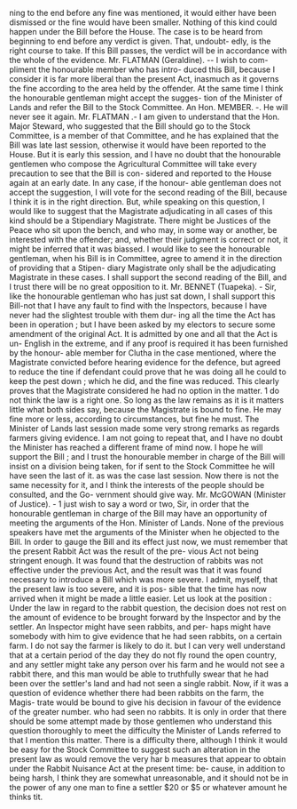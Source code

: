 ning to the end before any fine was mentioned, it would either have been dismissed or the fine would have been smaller. Nothing of this kind could happen under the Bill before the House. The case is to be heard from beginning to end before any verdict is given. That, undoubt- edly, is the right course to take. If this Bill passes, the verdict will be in accordance with the whole of the evidence. Mr. FLATMAN (Geraldine). -- I wish to com- pliment the honourable member who has intro- duced this Bill, because I consider it is far more liberal than the present Act, inasmuch as it governs the fine according to the area held by the offender. At the same time I think the honourable gentleman might accept the sugges- tion of the Minister of Lands and refer the Bill to the Stock Committee. An Hon. MEMBER. -. He will never see it again. Mr. FLATMAN .- I am given to understand that the Hon. Major Steward, who suggested that the Bill should go to the Stock Committee, is a member of that Committee, and he has explained that the Bill was late last session, otherwise it would have been reported to the House. But it is early this session, and I have no doubt that the honourable gentlemen who compose the Agricultural Committee will take every precaution to see that the Bill is con- sidered and reported to the House again at an early date. In any case, if the honour- able gentleman does not accept the suggestion, I will vote for the second reading of the Bill, because I think it is in the right direction. But, while speaking on this question, I would like to suggest that the Magistrate adjudicating in all cases of this kind should be a Stipendiary Magistrate. There might be Justices of the Peace who sit upon the bench, and who may, in some way or another, be interested with the offender; and, whether their judgment is correct or not, it might be inferred that it was biassed. I would like to see the honourable gentleman, when his Bill is in Committee, agree to amend it in the direction of providing that a Stipen- diary Magistrate only shall be the adjudicating Magistrate in these cases. I shall support the second reading of the Bill, and I trust there will be no great opposition to it. Mr. BENNET (Tuapeka). - Sir, like the honourable gentleman who has just sat down, I shall support this Bill-not that I have any fault to find with the Inspectors, because I have never had the slightest trouble with them dur- ing all the time the Act has been in operation ; but I have been asked by my electors to secure some amendment of the original Act. It is admitted by one and all that the Act is un- English in the extreme, and if any proof is required it has been furnished by the honour- able member for Clutha in the case mentioned, where the Magistrate convicted before hearing evidence for the defence, but agreed to reduce the tine if defendant could prove that he was doing all he could to keep the pest down ; which he did, and the fine was reduced. This clearly proves that the Magistrate considered he had no option in the matter. 1 do not think the law is a right one. So long as the law remains as it is it matters little what both sides say, because the Magistrate is bound to fine. He may fine more or less, according to circumstances, but fine he must. The Minister of Lands last session made some very strong remarks as regards farmers giving evidence. I am not going to repeat that, and I have no doubt the Minister has reached a different frame of mind now. I hope he will support the Bill ; and I trust the honourable member in charge of the Bill will insist on a division being taken, for if sent to the Stock Committee he will have seen the last of it. as was the case last session. Now there is not the same necessity for it, and I think the interests of the people should be consulted, and the Go- vernment should give way. Mr. McGOWAN (Minister of Justice). - 1 just wish to say a word or two, Sir, in order that the honourable gentleman in charge of the Bill may have an opportunity of meeting the arguments of the Hon. Minister of Lands. None of the previous speakers have met the arguments of the Minister when he objected to the Bill. In order to gauge the Bill and its effect just now, we must remember that the present Rabbit Act was the result of the pre- vious Act not being stringent enough. It was found that the destruction of rabbits was not effective under the previous Act, and the result was that it was found necessary to introduce a Bill which was more severe. I admit, myself, that the present law is too severe, and it is pos- sible that the time has now arrived when it might be made a little easier. Let us look at the position : Under the law in regard to the rabbit question, the decision does not rest on the amount of evidence to be brought forward by the Inspector and by the settler. An Inspector might have seen rabbits, and per- haps might have somebody with him to give evidence that he had seen rabbits, on a certain farm. I do not say the farmer is likely to do it. but I can very well understand that at a certain period of the day they do not fly round the open country, and any settler might take any person over his farm and he would not see a rabbit there, and this man would be able to truthfully swear that he had been over the settler's land and had not seen a single rabbit. Now, if it was a question of evidence whether there had been rabbits on the farm, the Magis- trate would be bound to give his decision in favour of the evidence of the greater number. who had seen no rabbits. It is only in order that there should be some attempt made by those gentlemen who understand this question thoroughly to meet the difficulty the Minister of Lands referred to that I mention this matter. There is a difficulty there, although I think it would be easy for the Stock Committee to suggest such an alteration in the present law as would remove the very har b measures that appear to obtain under the Rabbit Nuisance Act at the present time: be- cause, in addition to being harsh, I think they are somewhat unreasonable, and it should not be in the power of any one man to fine a settler $20 or $5 or whatever amount he thinks tit. 